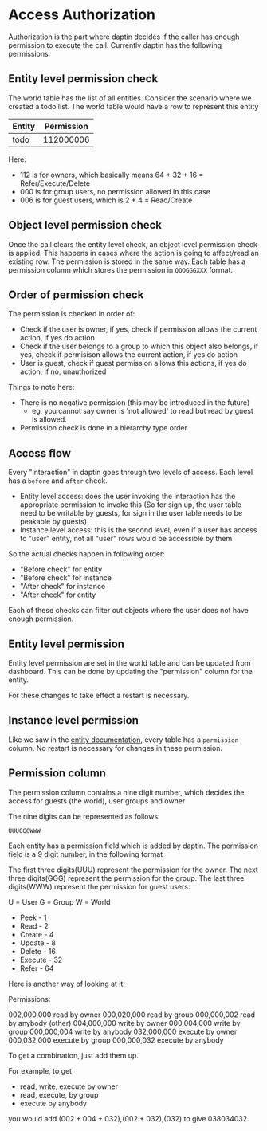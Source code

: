 # Access Authorization

Authorization is the part where daptin decides if the caller has enough permission to execute the call. Currently daptin has the following permissions.

## Entity level permission check

The world table has the list of all entities. Consider the scenario where we created a todo list. The world table would have a row to represent this entity

Entity | Permission
--- | ---
todo | 112000006 |

Here:

- 112 is for owners, which basically means 64 + 32 + 16 = Refer/Execute/Delete
- 000 is for group users, no permission allowed in this case
- 006 is for guest users, which is 2 + 4 = Read/Create


## Object level permission check

Once the call clears the entity level check, an object level permission check is applied. This happens in cases where the action is going to affect/read an existing row. The permission is stored in the same way. Each table has a permission column which stores the permission in ```OOOGGGXXX``` format.

## Order of permission check

The permission is checked in order of:

- Check if the user is owner, if yes, check if permission allows the current action, if yes do action
- Check if the user belongs to a group to which this object also belongs, if yes, check if permisison allows the current action, if yes do action
- User is guest, check if guest permission allows this actions, if yes do action, if no, unauthorized

Things to note here:

- There is no negative permission (this may be introduced in the future)
  - eg, you cannot say owner is 'not allowed' to read but read by guest is allowed. 
- Permission check is done in a hierarchy type order

## Access flow

Every "interaction" in daptin goes through two levels of access. Each level has a ```before``` and ```after``` check.

- Entity level access: does the user invoking the interaction has the appropriate permission to invoke this (So for sign up, the user table need to be writable by guests, for sign in the user table needs to be peakable by guests)
- Instance level access: this is the second level, even if a user has access to "user" entity, not all "user" rows would be accessible by them


So the actual checks happen in following order:

- "Before check" for entity
- "Before check" for instance
- "After check" for instance
- "After check" for entity

Each of these checks can filter out objects where the user does not have enough permission.

## Entity level permission

Entity level permission are set in the world table and can be updated from dashboard. This can be done by updating the "permission" column for the entity.

For these changes to take effect a restart is necessary.

## Instance level permission

Like we saw in the [entity documentation](/setting-up/entities.md), every table has a ```permission``` column. No restart is necessary for changes in these permission.

## Permission column

The permission column contains a nine digit number, which decides the access for guests (the world), user groups and owner

The nine digits can be represented as follows:

```UUUGGGWWW```

Each entity has a permission field which is added by daptin. The permission field is a 9 digit number, in the following format

The first three digits(UUU) represent the permission for the owner.
The next three digits(GGG) represent the permission for the group.
The last three digits(WWW)  represent the permission for guest users.

U = User
G = Group
W = World

- Peek - 1
- Read - 2
- Create - 4
- Update - 8
- Delete - 16
- Execute - 32
- Refer - 64


Here is another way of looking at it:

Permissions:

002,000,000 read by owner
000,020,000 read by group
000,000,002 read by anybody (other)
004,000,000 write by owner
000,004,000 write by group
000,000,004 write by anybody
032,000,000 execute by owner
000,032,000 execute by group
000,000,032 execute by anybody

To get a combination, just add them up.

For example, to get

- read, write, execute by owner
- read, execute, by group
- execute by anybody

you would add (002 + 004 + 032),(002 + 032),(032) to give 038034032.